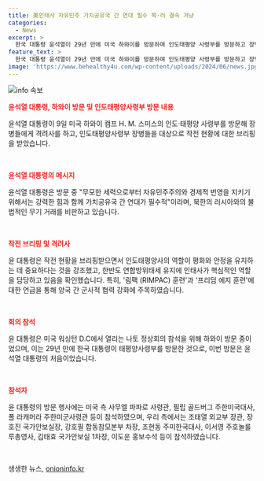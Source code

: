 ```yaml
---
title: 美인태사 자유민주 가치공유국 간 연대 필수 북·러 결속 겨냥
categories:
  - News
excerpt: >
  한국 대통령 윤석열이 29년 만에 미국 하와이를 방문하여 인도태평양 사령부를 방문하고 장병들을 격려했습니다. 윤 대통령은 강력한 힘과 국제 연대의 필요성을 강조하며, 북한의 러시아와의 협력을 우려하고 김정은 정권을 비판했습니다. 또한, 한미 연합훈련과 다양한 역내 안보활동에 대한 중요성을 강조하며, 역사적으로도 한국 대통령의 하와이 방문은 오랜만이었습니다. 해당 행사에는 미국 측 주요 인물뿐만 아니라 한국 측 주요 인물들도 참석했습니다.
feature_text: >
  한국 대통령 윤석열이 29년 만에 미국 하와이를 방문하여 인도태평양 사령부를 방문하고 장병들을 격려했습니다. 윤 대통령은 강력한 힘과 국제 연대의 필요성을 강조하며, 북한의 러시아와의 협력을 우려하고 김정은 정권을 비판했습니다. 또한, 한미 연합훈련과 다양한 역내 안보활동에 대한 중요성을 강조하며, 역사적으로도 한국 대통령의 하와이 방문은 오랜만이었습니다. 해당 행사에는 미국 측 주요 인물뿐만 아니라 한국 측 주요 인물들도 참석했습니다.
image: 'https://www.behealthy4u.com/wp-content/uploads/2024/06/news.jpg'
---
```


<p><img src="https://www.behealthy4u.com/wp-content/uploads/2024/06/news.jpg" alt="info 속보" /></p>

<p><b><span style="color: #ee2323;">윤석열 대통령, 하와이 방문 및 인도태평양사령부 방문 내용</span></b></p>

<p>윤석열 대통령이 9일 미국 하와이 캠프 H. M. 스미스의 인도·태평양 사령부를 방문해 장병들에게 격려사를 하고, 인도태평양사령부 장병들을 대상으로 작전 현황에 대한 브리핑을 받았습니다.</p>

<p data-ke-size="size16">&nbsp;</p>

<p><b><span style="color: #ee2323;">윤석열 대통령의 메시지</span></b></p>

<p>윤석열 대통령은 방문 중 "무모한 세력으로부터 자유민주주의와 경제적 번영을 지키기 위해서는 강력한 힘과 함께 가치공유국 간 연대가 필수적"이라며, 북한의 러시아와의 불법적인 무기 거래를 비판하고 있습니다.</p>

<p data-ke-size="size16">&nbsp;</p>

<p><b><span style="color: #ee2323;">작전 브리핑 및 격려사</span></b></p>

<p>윤 대통령은 작전 현황을 브리핑받으면서 인도태평양사의 역할이 평화와 안정을 유지하는 데 중요하다는 것을 강조했고, 한반도 연합방위태세 유지에 인태사가 핵심적인 역할을 담당하고 있음을 확인했습니다. 특히, '림팩 (RIMPAC) 훈련'과 '프리덤 에지 훈련'에 대한 언급을 통해 양국 간 군사적 협력 강화에 주목하였습니다.</p>

<p data-ke-size="size16">&nbsp;</p>

<p><b><span style="color: #ee2323;">회의 참석</span></b></p>

<p>윤 대통령은 미국 워싱턴 D.C에서 열리는 나토 정상회의 참석을 위해 하와이 방문 중이었으며, 이는 29년 만에 한국 대통령이 태평양사령부를 방문한 것으로, 이번 방문은 윤석열 대통령의 처음이었습니다.</p>

<p data-ke-size="size16">&nbsp;</p>

<p><b><span style="color: #ee2323;">참석자</span></b></p>

<p>윤 대통령의 방문 행사에는 미국 측 사무엘 파파로 사령관, 필립 골드버그 주한미국대사, 폴 라캐머라 주한미군사령관 등이 참석하였으며, 우리 측에서는 조태열 외교부 장관, 장호진 국가안보실장, 강호필 합동참모본부 차장, 조현동 주미한국대사, 이서영 주호놀룰루총영사, 김태효 국가안보실 1차장, 이도운 홍보수석 등이 참석하였습니다.</p>

<p data-ke-size="size16">&nbsp;</p>
생생한 뉴스, <a href="https://onioninfo.kr" rel="dofollow">onioninfo.kr</a>


